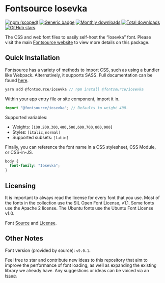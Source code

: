 # Fontsource Iosevka

[![npm (scoped)](https://img.shields.io/npm/v/@fontsource/iosevka?color=brightgreen)](https://www.npmjs.com/package/@fontsource/iosevka) [![Generic badge](https://img.shields.io/badge/fontsource-passing-brightgreen)](https://github.com/fontsource/fontsource) [![Monthly downloads](https://badgen.net/npm/dm/@fontsource/iosevka)](https://github.com/fontsource/fontsource) [![Total downloads](https://badgen.net/npm/dt/@fontsource/iosevka)](https://github.com/fontsource/fontsource) [![GitHub stars](https://img.shields.io/github/stars/fontsource/fontsource.svg?style=social&label=Star)](https://github.com/fontsource/fontsource/stargazers)

The CSS and web font files to easily self-host the “Iosevka” font. Please visit the main [Fontsource website](https://fontsource.org/fonts/iosevka) to view more details on this package.

## Quick Installation

Fontsource has a variety of methods to import CSS, such as using a bundler like Webpack. Alternatively, it supports SASS. Full documentation can be found [here](https://fontsource.org/docs/introduction).

```javascript
yarn add @fontsource/iosevka // npm install @fontsource/iosevka
```

Within your app entry file or site component, import it in.

```javascript
import "@fontsource/iosevka"; // Defaults to weight 400.
```

Supported variables:

- Weights: `[100,200,300,400,500,600,700,800,900]`
- Styles: `[italic,normal]`
- Supported subsets: `[latin]`

Finally, you can reference the font name in a CSS stylesheet, CSS Module, or CSS-in-JS.

```css
body {
  font-family: "Iosevka";
}
```

## Licensing

It is important to always read the license for every font that you use.
Most of the fonts in the collection use the SIL Open Font License, v1.1. Some fonts use the Apache 2 license. The Ubuntu fonts use the Ubuntu Font License v1.0.

Font [Source](https://github.com/be5invis/Iosevka) and [License](https://github.com/be5invis/Iosevka/blob/master/LICENSE.md).

## Other Notes

Font version (provided by source): `v9.0.1`.

Feel free to star and contribute new ideas to this repository that aim to improve the performance of font loading, as well as expanding the existing library we already have. Any suggestions or ideas can be voiced via an [issue](https://github.com/fontsource/fontsource/issues).
